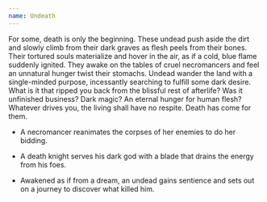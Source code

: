 ```yaml
---
name: Undeath
---
```


For some, death is only the beginning. These undead push aside the dirt and slowly climb from their dark graves as flesh peels from their bones. Their tortured souls materialize and hover in the air, as if a cold, blue flame suddenly ignited. They awake on the tables of cruel necromancers and feel an unnatural hunger twist their stomachs. Undead wander the land with a single-minded purpose, incessantly searching to fulfill some dark desire. What is it that ripped you back from the blissful rest of afterlife? Was it unfinished business? Dark magic? An eternal hunger for human flesh? Whatever drives you, the living shall have no respite. Death has come for them.

* A necromancer reanimates the corpses of her enemies to do her bidding.

* A death knight serves his dark god with a blade that drains the energy from his foes.

* Awakened as if from a dream, an undead gains sentience and sets out on a journey to discover what killed him.